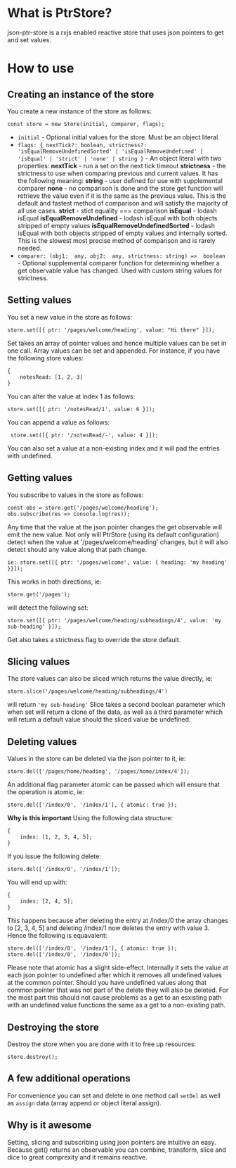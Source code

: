 # What is PtrStore?
json-ptr-store is a rxjs enabled reactive store that uses json pointers to get and set values.
# How to use
## Creating an instance of the store
You create a new instance of the store as follows:

    const store = new Store(initial, comparer, flags);

- `initial` - Optional initial values for the store. Must be an object literal.
- `flags: { nextTick?: boolean, strictness?: 'isEqualRemoveUndefinedSorted' | 'isEqualRemoveUndefined' | 'isEqual' | 'strict' | 'none' | string }` - An object literal with two properties:
**nextTick** - run a set on the next tick timeout
**strictness** - the strictness to use when comparing previous and current values. It has the following meaning: 
**string** - user defined for use with supplemental comparer
**none** - no comparison is done and the store get function will retrieve the value even if it is the same as the previous value. This is the default and fastest method of comparison and will satisfy the majority of all use cases.
**strict** - stict equality === comparison
**isEqual** - lodash isEqual
**isEqualRemoveUndefined** - lodash isEqual with both objects stripped of empty values
**isEqualRemoveUndefinedSorted** - lodash isEqual with both objects stripped of empty values and internally sorted. This is the slowest most precise method of comparison and is rarely needed.
- `comparer: (obj1:  any, obj2:  any, strictness: string) =>  boolean` - Optional supplemental comparer function for determining whether a get observable value has changed. Used with custom string values for strictness.
## Setting values
You set a new value in the store as follows:

    store.set([{ ptr: '/pages/welcome/heading', value: "Hi there" }]); 
Set takes an array of pointer values and hence multiple values can be set in one call.
Array values can be set and appended. For instance, if you have the following store values: 

    {
    	notesRead: [1, 2, 3]
    }

You can alter the value at index 1 as follows:

    store.set([{ ptr: '/notesRead/1', value: 6 }]);

You can append a value as follows:

     store.set([{ ptr: '/notesRead/-', value: 4 }]);

 You can also set a value at a non-existing index and it will pad the entries with undefined.
## Getting values
You subscribe to values in the store as follows:

    const obs = store.get('/pages/welcome/heading');
    obs.subscribe(res => console.log(res));
Any time that the value at the json pointer changes the get observable will  emit the new value. Not only will PtrStore (using its default configuration) detect when the value at '/pages/welcome/heading' changes, but it will also detect should any value along that path change. 

    ie: store.set([{ ptr: '/pages/welcome', value: { heading: 'my heading' }}]);

This works in both directions, ie:

    store.get('/pages');

will detect the following set:

    store.set([{ ptr: '/pages/welcome/heading/subheadings/4', value: 'my sub-heading' }]);
  Get also takes a strictness flag to override the store default.
## Slicing values
The store values can also be sliced which returns the value directly, ie:

    store.slice('/pages/welcome/heading/subheadings/4')

will return `'my sub-heading'`
Slice takes a second boolean parameter which when set will return a clone of the data, as well as a third parameter which will return a default value should the sliced value be undefined.
## Deleting values
Values in the store can be deleted via the json pointer to it, ie:

    store.del(['/pages/home/heading', '/pages/home/index/4']);
An additional flag parameter atomic can be passed which will ensure that the operation is atomic, ie:

    store.del(['/index/0', '/index/1'], { atomic: true });

**Why is this important**
Using the following data structure:

    { 
    	index: [1, 2, 3, 4, 5];
    }
If you issue the following delete:

    store.del(['/index/0', '/index/1']);

You will end up with:

    { 
        index: [2, 4, 5];
    }
This happens because after deleting the entry at /index/0 the array changes to [2, 3, 4, 5] and deleting /index/1 now deletes the entry with value 3.
Hence the following is equavalent:

    store.del(['/index/0', '/index/1'], { atomic: true });
    store.del(['/index/0', '/index/0']);
Please note that atomic has a slight side-effect. Internally it sets the value at each json pointer to undefined after which it removes all undefined values at the common pointer. Should you have undefined values along that common pointer that was not part of the delete they will also be deleted. For the most part this should not cause problems as a get to an esxisting path with an undefined value functions the same as a get to a non-existing path.
## Destroying the store
Destroy the store when you are done with it to free up resources:

    store.destroy();
## A few additional operations
For convenience you can set and delete in one method call `setDel` as well as `assign` data (array append or object literal assign).
## Why is it awesome
Setting, slicing and subscribing using json pointers are intuitive an easy. Because get() returns an observable you can combine, transform, slice and dice to great comprexity and it remains reactive. 

